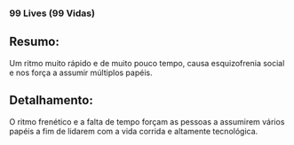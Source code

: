 ### 99 Lives (99 Vidas)

## Resumo:
Um ritmo muito rápido e de muito pouco tempo, causa esquizofrenia social e nos força a assumir múltiplos papéis.

## Detalhamento: 
O ritmo frenético e a falta de tempo forçam as pessoas a assumirem vários papéis a fim de lidarem com a vida corrida e altamente tecnológica.